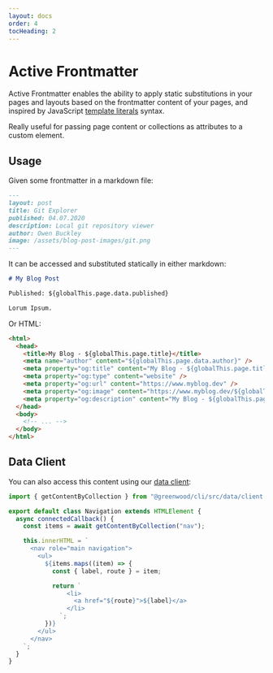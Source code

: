 ```yaml
---
layout: docs
order: 4
tocHeading: 2
---
```


# Active Frontmatter

Active Frontmatter enables the ability to apply static substitutions in your pages and layouts based on the frontmatter content of your pages, and inspired by JavaScript [template literals](https://developer.mozilla.org/en-US/docs/Web/JavaScript/Reference/Template_literals) syntax.

Really useful for passing page content or collections as attributes to a custom element.

## Usage

Given some frontmatter in a markdown file:

```md
---
layout: post
title: Git Explorer
published: 04.07.2020
description: Local git repository viewer
author: Owen Buckley
image: /assets/blog-post-images/git.png
---
```

It can be accessed and substituted statically in either markdown:

```md
# My Blog Post

Published: ${globalThis.page.data.published}

Lorum Ipsum.
```

Or HTML:

```html
<html>
  <head>
    <title>My Blog - ${globalThis.page.title}</title>
    <meta name="author" content="${globalThis.page.data.author}" />
    <meta property="og:title" content="My Blog - ${globalThis.page.title}" />
    <meta property="og:type" content="website" />
    <meta property="og:url" content="https://www.myblog.dev" />
    <meta property="og:image" content="https://www.myblog.dev/${globalThis.page.data.image}" />
    <meta property="og:description" content="My Blog - ${globalThis.page.data.description}" />
  </head>
  <body>
    <!-- ... -->
  </body>
</html>
```

## Data Client

You can also access this content using our [data client](/docs/content-as-data/data-client/):

```js
import { getContentByCollection } from "@greenwood/cli/src/data/client.js";

export default class Navigation extends HTMLElement {
  async connectedCallback() {
    const items = await getContentByCollection("nav");

    this.innerHTML = `
      <nav role="main navigation">
        <ul>
          ${items.maps((item) => {
            const { label, route } = item;

            return `
                <li>
                  <a href="${route}">${label}</a>
                </li>
              `;
          })}
        </ul>
      </nav>
    `;
  }
}
```
